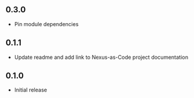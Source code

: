 ## 0.3.0

- Pin module dependencies

## 0.1.1

- Update readme and add link to Nexus-as-Code project documentation

## 0.1.0

- Initial release
